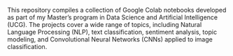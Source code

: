 This repository compiles a collection of Google Colab notebooks developed as part of my Master’s program in Data Science and Artificial Intelligence (UCG). The projects cover a wide range of topics, including Natural Language Processing (NLP), text classification, sentiment analysis, topic modeling, and Convolutional Neural Networks (CNNs) applied to image classification.
